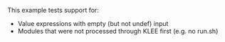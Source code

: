 This example tests support for:

* Value expressions with empty (but not undef) input
* Modules that were not processed through KLEE first (e.g. no run.sh)
